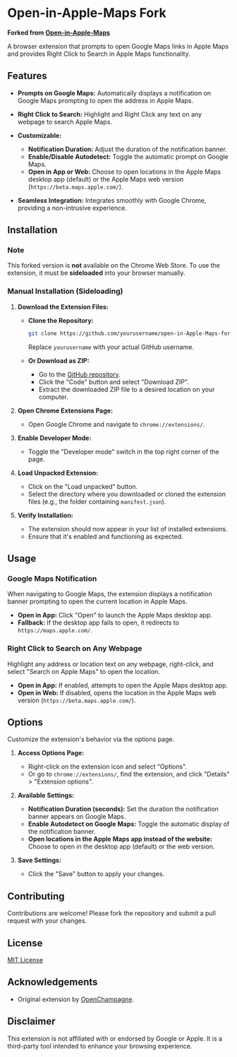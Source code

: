 # Open-in-Apple-Maps Fork

**Forked from [Open-in-Apple-Maps](https://github.com/openchampagne/open-in-Apple-Maps)**

A browser extension that prompts to open Google Maps links in Apple Maps and provides Right Click to Search in Apple Maps functionality.

## Features

- **Prompts on Google Maps:** Automatically displays a notification on Google Maps prompting to open the address in Apple Maps.

- **Right Click to Search:** Highlight and Right Click any text on any webpage to search Apple Maps.

- **Customizable:**
  - **Notification Duration:** Adjust the duration of the notification banner.
  - **Enable/Disable Autodetect:** Toggle the automatic prompt on Google Maps.
  - **Open in App or Web:** Choose to open locations in the Apple Maps desktop app (default) or the Apple Maps web version (`https://beta.maps.apple.com/`).

- **Seamless Integration:** Integrates smoothly with Google Chrome, providing a non-intrusive experience.

## Installation

### Note

This forked version is **not** available on the Chrome Web Store. To use the extension, it must be **sideloaded** into your browser manually.

### Manual Installation (Sideloading)

1. **Download the Extension Files:**

   - **Clone the Repository:**
     ```bash
     git clone https://github.com/yourusername/open-in-Apple-Maps-fork.git
     ```
     Replace `yourusername` with your actual GitHub username.

   - **Or Download as ZIP:**
     - Go to the [GitHub repository](https://github.com/yourusername/open-in-Apple-Maps-fork).
     - Click the "Code" button and select "Download ZIP".
     - Extract the downloaded ZIP file to a desired location on your computer.

2. **Open Chrome Extensions Page:**

   - Open Google Chrome and navigate to `chrome://extensions/`.

3. **Enable Developer Mode:**

   - Toggle the "Developer mode" switch in the top right corner of the page.

4. **Load Unpacked Extension:**

   - Click on the "Load unpacked" button.
   - Select the directory where you downloaded or cloned the extension files (e.g., the folder containing `manifest.json`).

5. **Verify Installation:**

   - The extension should now appear in your list of installed extensions.
   - Ensure that it's enabled and functioning as expected.

## Usage

### Google Maps Notification

When navigating to Google Maps, the extension displays a notification banner prompting to open the current location in Apple Maps.

- **Open in App:** Click "Open" to launch the Apple Maps desktop app.
- **Fallback:** If the desktop app fails to open, it redirects to `https://maps.apple.com/`.

### Right Click to Search on Any Webpage

Highlight any address or location text on any webpage, right-click, and select "Search on Apple Maps" to open the location.

- **Open in App:** If enabled, attempts to open the Apple Maps desktop app.
- **Open in Web:** If disabled, opens the location in the Apple Maps web version (`https://beta.maps.apple.com/`).

## Options

Customize the extension's behavior via the options page.

1. **Access Options Page:**

   - Right-click on the extension icon and select "Options".
   - Or go to `chrome://extensions/`, find the extension, and click "Details" > "Extension options".

2. **Available Settings:**

   - **Notification Duration (seconds):** Set the duration the notification banner appears on Google Maps.
   - **Enable Autodetect on Google Maps:** Toggle the automatic display of the notification banner.
   - **Open locations in the Apple Maps app instead of the website:** Choose to open in the desktop app (default) or the web version.

3. **Save Settings:**

   - Click the "Save" button to apply your changes.

## Contributing

Contributions are welcome! Please fork the repository and submit a pull request with your changes.

## License

[MIT License](LICENSE)

## Acknowledgements

- Original extension by [OpenChampagne](https://github.com/openchampagne/open-in-Apple-Maps).

## Disclaimer

This extension is not affiliated with or endorsed by Google or Apple. It is a third-party tool intended to enhance your browsing experience.
